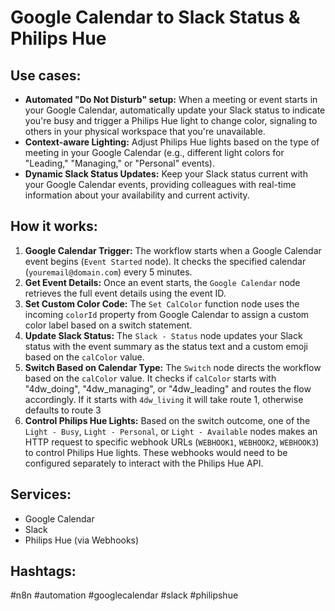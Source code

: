 # Google Calendar to Slack Status & Philips Hue

## Use cases:

- **Automated "Do Not Disturb" setup:** When a meeting or event starts in your Google Calendar, automatically update your Slack status to indicate you're busy and trigger a Philips Hue light to change color, signaling to others in your physical workspace that you're unavailable.
- **Context-aware Lighting:** Adjust Philips Hue lights based on the type of meeting in your Google Calendar (e.g., different light colors for "Leading," "Managing," or "Personal" events).
- **Dynamic Slack Status Updates:** Keep your Slack status current with your Google Calendar events, providing colleagues with real-time information about your availability and current activity.

## How it works:

1.  **Google Calendar Trigger:** The workflow starts when a Google Calendar event begins (`Event Started` node). It checks the specified calendar (`youremail@domain.com`) every 5 minutes.
2.  **Get Event Details:** Once an event starts, the `Google Calendar` node retrieves the full event details using the event ID.
3.  **Set Custom Color Code:** The `Set CalColor` function node uses the incoming `colorId` property from Google Calendar to assign a custom color label based on a switch statement.
4.  **Update Slack Status:** The `Slack - Status` node updates your Slack status with the event summary as the status text and a custom emoji based on the `calColor` value.
5.  **Switch Based on Calendar Type:** The `Switch` node directs the workflow based on the `calColor` value. It checks if `calColor` starts with "4dw_doing", "4dw_managing", or "4dw_leading" and routes the flow accordingly. If it starts with `4dw_living` it will take route 1, otherwise defaults to route 3
6.  **Control Philips Hue Lights:** Based on the switch outcome, one of the `Light - Busy`, `Light - Personal`, or `Light - Available` nodes makes an HTTP request to specific webhook URLs (`WEBHOOK1`, `WEBHOOK2`, `WEBHOOK3`) to control Philips Hue lights. These webhooks would need to be configured separately to interact with the Philips Hue API.

## Services:

-   Google Calendar
-   Slack
-   Philips Hue (via Webhooks)

## Hashtags:

#n8n #automation #googlecalendar #slack #philipshue
